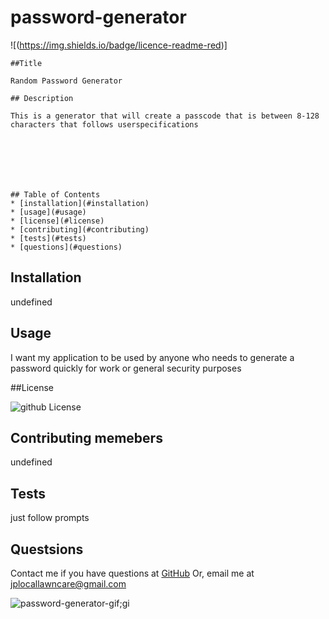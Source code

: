 # password-generator

![(https://img.shields.io/badge/licence-readme-red)]
    
    ##Title
     
    Random Password Generator

    ## Description

    This is a generator that will create a passcode that is between 8-128 characters that follows userspecifications

    

    



    ## Table of Contents
    * [installation](#installation)
    * [usage](#usage)
    * [license](#license)
    * [contributing](#contributing)
    * [tests](#tests)
    * [questions](#questions)
    

  ## Installation
  
  undefined

  ## Usage

  I want my application to be used by anyone who needs to generate a password quickly for work or general security purposes

  ##License

  ![github License](https://img.shields.io/badge/licence--red.svg)

  ## Contributing memebers
  undefined

  ## Tests
  just follow prompts

  ## Questsions

  Contact me if you have questions at [GitHub](hittp:github.com/EASYMAK777) Or, email me at jplocallawncare@gmail.com

  ![password-generator-gif](./img/password-generator.gif);gi
    